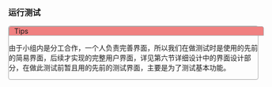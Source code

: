 <style>
.panel { border:solid 1px #AAAAAA; width: 100%; border-collapse:collapse; empty-cells:show; box-shadow: 0 1px 1px rgba(0,0,0,.05); border-radius: 4px} .scroll { height:200px; overflow-x: hidden; }
.word-in-panel { padding-top:10px; padding-right:10px; padding-left:10px; } .box { background-color: #A7C1F2; width: 100%; border-collapse:collapse; empty-cells:show; border:solid 1px #AAAAAA; padding-left:10px; }
.lab { background-color: #F08080; empty-cells:show; width: 100%; border:solid 1px #AAAAAA; padding-left:10px; border-top-left-radius: 4px; border-top-right-radius: 4px; }</style>

### 运行测试

<div class='panel'>
<div class='lab'>Tips</div>
<div class='word-in-panle'>
<p>由于小组内是分工合作，一个人负责完善界面，所以我们在做测试时是使用的先前的简易界面，后续才实现的完整用户界面，详见第六节详细设计中的界面设计部分，在做此测试前暂且用的先前的测试界面，主要是为了测试基本功能。</p>
</div></div>
